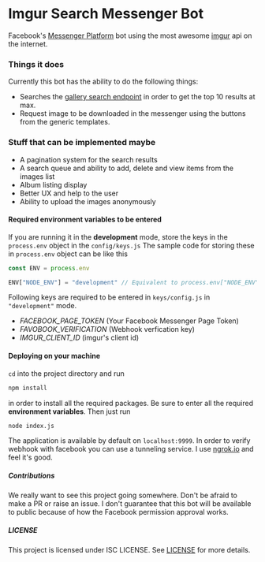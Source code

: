# Imgur Search Messenger Bot
Facebook's [Messenger Platform](https://developers.facebook.com/products/messenger/) bot using the most awesome [imgur](https://imgur.com) api on the internet.

### Things it does

Currently this bot has the ability to do the following things:
- Searches the [gallery search endpoint](http://api.imgur.com/endpoints/gallery#gallery-search) in order to get the top 10 results at max. 
- Request image to be downloaded in the messenger using the buttons from the generic templates.

### Stuff that can be implemented maybe
- A pagination system for the search results
- A search queue and ability to add, delete and view items from the images list
- Album listing display
- Better UX and help to the user
- Ability to upload the images anonymously

#### Required environment variables to be entered
If you are running it in the **development** mode, store the keys in the `process.env` object in the `config/keys.js`
The sample code for storing these in `process.env` object can be like this 

```js
const ENV = process.env

ENV["NODE_ENV"] = "development" // Equivalent to process.env["NODE_ENV"] = "development"
```

Following keys are required to be entered in `keys/config.js` in `"development"` mode.
- *FACEBOOK_PAGE_TOKEN* (Your Facebook Messenger Page Token)
- *FAVOBOOK_VERIFICATION* (Webhook verfication key)
- *IMGUR_CLIENT_ID* (imgur's client id)

#### Deploying on your machine

`cd` into the project directory and run
```bash
npm install 
```
in order to install all the required packages. Be sure to enter all the required **environment variables**. 
Then just run 
```bash
node index.js
```

The application is available by default on `localhost:9999`. In order to verify webhook with facebook you can use a tunneling service.
I use [ngrok.io](https://ngrok.io) and feel it's good.

##### Contributions
We really want to see this project going somewhere. Don't be afraid to make a PR or raise an issue. I don't guarantee that this bot will be available to public because of how the Facebook permission approval works.

##### LICENSE
This project is licensed under ISC LICENSE. See [LICENSE](LICENSE) for more details. 

